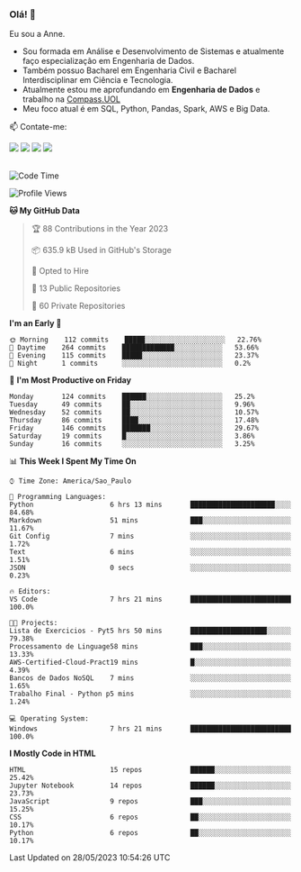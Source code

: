 ### Olá! 👋
Eu sou a Anne. 
- Sou formada em Análise e Desenvolvimento de Sistemas e atualmente faço especialização em Engenharia de Dados.
- Também possuo Bacharel em Engenharia Civil e Bacharel Interdisciplinar em Ciência e Tecnologia.
- Atualmente estou me aprofundando em **Engenharia de Dados** e trabalho na [Compass.UOL](https://compass.uol/pt/home/) 
- Meu foco atual é em SQL, Python, Pandas, Spark, AWS e Big Data.

📫 Contate-me: 

<div>
<a href="https://www.instagram.com/annekarolinefc/" target="_blank"><img src="https://img.shields.io/badge/-Instagram-%23E4405F?style=for-the-badge&logo=instagram&logoColor=white" target="_blank"></a> 
<a href = "mailto:annekarolinefc@gmail.com"><img src="https://img.shields.io/badge/-Gmail-%23333?style=for-the-badge&logo=gmail&logoColor=white" target="_blank"></a>
<a href="https://www.linkedin.com/in/devannekarolinefc/" target="_blank"><img src="https://img.shields.io/badge/-LinkedIn-%230077B5?style=for-the-badge&logo=linkedin&logoColor=white" target="_blank"></a> 
<a href="https://api.whatsapp.com/send?phone=5533991375118&text=Ol%C3%A1%20Anne!%20" target="_blank"><img src="https://img.shields.io/badge/WhatsApp-25D366?style=for-the-badge&logo=whatsapp&logoColor=white" target="_blank"></a>
</div>

  
<!--
  <img align="center" alt="Anne-An" height="30" width="40" src="https://github.com/devicons/devicon/blob/master/icons/angularjs/angularjs-original.svg">
-->

</br>

<!--START_SECTION:waka-->
![Code Time](http://img.shields.io/badge/Code%20Time-182%20hrs%2045%20mins-blue)

![Profile Views](http://img.shields.io/badge/Profile%20Views-0-blue)

**🐱 My GitHub Data** 

> 🏆 88 Contributions in the Year 2023
 > 
> 📦 635.9 kB Used in GitHub's Storage 
 > 
> 💼 Opted to Hire
 > 
> 📜 13 Public Repositories 
 > 
> 🔑 60 Private Repositories  
 > 
**I'm an Early 🐤** 

```text
🌞 Morning    112 commits    █████░░░░░░░░░░░░░░░░░░░░   22.76% 
🌇 Daytime    264 commits    █████████████░░░░░░░░░░░░   53.66% 
🌃 Evening    115 commits    █████░░░░░░░░░░░░░░░░░░░░   23.37% 
🌙 Night      1 commits      ░░░░░░░░░░░░░░░░░░░░░░░░░   0.2%

```
📅 **I'm Most Productive on Friday** 

```text
Monday       124 commits    ██████░░░░░░░░░░░░░░░░░░░   25.2% 
Tuesday      49 commits     ██░░░░░░░░░░░░░░░░░░░░░░░   9.96% 
Wednesday    52 commits     ██░░░░░░░░░░░░░░░░░░░░░░░   10.57% 
Thursday     86 commits     ████░░░░░░░░░░░░░░░░░░░░░   17.48% 
Friday       146 commits    ███████░░░░░░░░░░░░░░░░░░   29.67% 
Saturday     19 commits     █░░░░░░░░░░░░░░░░░░░░░░░░   3.86% 
Sunday       16 commits     ░░░░░░░░░░░░░░░░░░░░░░░░░   3.25%

```


📊 **This Week I Spent My Time On** 

```text
⌚︎ Time Zone: America/Sao_Paulo

💬 Programming Languages: 
Python                   6 hrs 13 mins       █████████████████████░░░░   84.68% 
Markdown                 51 mins             ███░░░░░░░░░░░░░░░░░░░░░░   11.67% 
Git Config               7 mins              ░░░░░░░░░░░░░░░░░░░░░░░░░   1.72% 
Text                     6 mins              ░░░░░░░░░░░░░░░░░░░░░░░░░   1.51% 
JSON                     0 secs              ░░░░░░░░░░░░░░░░░░░░░░░░░   0.23%

🔥 Editors: 
VS Code                  7 hrs 21 mins       █████████████████████████   100.0%

🐱‍💻 Projects: 
Lista de Exercicios - Pyt5 hrs 50 mins       ███████████████████░░░░░░   79.38% 
Processamento de Linguage58 mins             ███░░░░░░░░░░░░░░░░░░░░░░   13.33% 
AWS-Certified-Cloud-Pract19 mins             █░░░░░░░░░░░░░░░░░░░░░░░░   4.39% 
Bancos de Dados NoSQL    7 mins              ░░░░░░░░░░░░░░░░░░░░░░░░░   1.65% 
Trabalho Final - Python p5 mins              ░░░░░░░░░░░░░░░░░░░░░░░░░   1.24%

💻 Operating System: 
Windows                  7 hrs 21 mins       █████████████████████████   100.0%

```

**I Mostly Code in HTML** 

```text
HTML                     15 repos            ██████░░░░░░░░░░░░░░░░░░░   25.42% 
Jupyter Notebook         14 repos            ██████░░░░░░░░░░░░░░░░░░░   23.73% 
JavaScript               9 repos             ███░░░░░░░░░░░░░░░░░░░░░░   15.25% 
CSS                      6 repos             ██░░░░░░░░░░░░░░░░░░░░░░░   10.17% 
Python                   6 repos             ██░░░░░░░░░░░░░░░░░░░░░░░   10.17%

```



 Last Updated on 28/05/2023 10:54:26 UTC
<!--END_SECTION:waka-->
  
